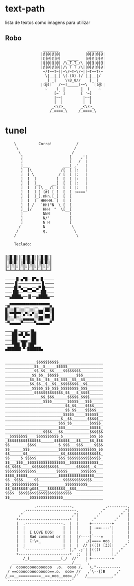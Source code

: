 # text-path
lista de textos como imagens para utilizar

## Robo
                     _______             _______
                    |@|@|@|@|           |@|@|@|@|
                    |@|@|@|@|   _____   |@|@|@|@|
                    |@|@|@|@| /\_T_T_/\ |@|@|@|@|
                    |@|@|@|@||/\ T T /\||@|@|@|@|
                     ~/T~~T~||~\/~T~\/~||~T~~T\~
                      \|__|_| \(-(O)-)/ |_|__|/
                      _| _|    \\8_8//    |_ |_
                    |(@)]   /~~[_____]~~\   [(@)|
                      ~    (  |       |  )    ~
                          [~` ]       [ '~]
                          |~~|         |~~|
                          |  |         |  |
                         _<\/>_       _<\/>_
                        /_====_\     /_====_\
                        
# tunel 

        \          Corra!           /
         \                         /
          \                       /
           ]                     [    ,'|
           ]                     [   /  |
           ]___               ___[ ,'   |
           ]  ]\             /[  [ |:   |
           ]  ] \           / [  [ |:   |
           ]  ]  ]         [  [  [ |:   |
           ]  ]  ]__     __[  [  [ |:   |
           ]  ]  ] ]\ _ /[ [  [  [ |:   |
           ]  ]  ] ] (#) [ [  [  [ :===='
           ]  ]  ]_].nHn.[_[  [  [
           ]  ]  ]  HHHHH. [  [  [
           ]  ] /   `HH("N  \ [  [
           ]__]/     HHH  "  \[__[
           ]         NNN         [
           ]         N/"         [
           ]         N H         [
          /          N            \
         /           q,            \
        /                           \
        
        Teclado:
```
        
║░█░█░║░█░█░█░║░█░█░║
║░█░█░║░█░█░█░║░█░█░║
║░║░║░║░║░║░║░║░║░║░║
╚═╩═╩═╩═╩═╩═╩═╩═╩═╩═╝

─────█─▄▀█──█▀▄─█─────
────▐▌──────────▐▌────
────█▌▀▄──▄▄──▄▀▐█────
───▐██──▀▀──▀▀──██▌───
──▄████▄──▐▌──▄████▄──

─▄▀▀▀▀▀▀▀▀▀▀▀▀▀▀▀▀▀▀▄
█░░░█░░░░░░░░░░▄▄░██░█
█░▀▀█▀▀░▄▀░▄▀░░▀▀░▄▄░█
█░░░▀░░░▄▄▄▄▄░░██░▀▀░█
─▀▄▄▄▄▄▀─────▀▄▄▄▄▄▄▀

───▄█▌─▄─▄─▐█▄
───██▌▀▀▄▀▀▐██
───██▌─▄▄▄─▐██
───▀██▌▐█▌▐██▀
▄██████─▀─██████▄


______________$$$$$$$$$$____________________
_____________$$__$_____$$$$$________________
_____________$$_$$__$$____$$$$$$$$__________
____________$$_$$__$$$$$________$$$_________
___________$$_$$__$$__$$_$$$__$$__$$________
___________$$_$$__$__$$__$$$$$$$$__$$_______
____________$$$$$_$$_$$$_$$$$$$$$_$$$_______
_____________$$$$$$$$$$$$$_$$___$_$$$$______
________________$$_$$$______$$$$$_$$$$______
_________________$$$$_______$$$$$___$$$_____
___________________________$$_$$____$$$$____
___________________________$$_$$____$$$$$___
__________________________$$$$$_____$$$$$$__
_________________________$__$$_______$$$$$__
________________________$$$_$$________$$$$$_
________________________$$$___________$$$$$_
_________________$$$$___$$____________$$$$$$
__$$$$$$$$____$$$$$$$$$$_$____________$$$_$$
_$$$$$$$$$$$$$$$______$$$$$$$___$$____$$_$$$
$$________$$$$__________$_$$$___$$$_____$$$$
$$______$$$_____________$$$$$$$$$$$$$$$$$_$$
$$______$$_______________$$_$$$$$$$$$$$$$$$_
$$_____$_$$$$$__________$$$_$$$$$$$$$$$$$$$_
$$___$$$__$$$$$$$$$$$$$$$$$__$$$$$$$$$$$$$__
$$_$$$$_____$$$$$$$$$$$$________$$$$$$__$___
$$$$$$$$$$$$$$_________$$$$$______$$$$$$$___
$$$$_$$$$$______________$$$$$$$$$$$$$$$$____
$$__$$$$_____$$___________$$$$$$$$$$$$$_____
$$_$$$$$$$$$$$$____________$$$$$$$$$$_______
$$_$$$$$$$hg$$$____$$$$$$$$__$$$____________
$$$$__$$$$$$$$$$$$$$$$$$$$$$$$______________
$$_________$$$$$$$$$$$$$$$__________________

```

```
             ,----------------,              ,---------,
        ,-----------------------,          ,"        ,"|
      ,"                      ,"|        ,"        ,"  |
     +-----------------------+  |      ,"        ,"    |
     |  .-----------------.  |  |     +---------+      |
     |  |                 |  |  |     | -==----'|      |
     |  |  I LOVE DOS!    |  |  |     |         |      |
     |  |  Bad command or |  |  |/----|`---=    |      |
     |  |  C:\>_          |  |  |   ,/|==== ooo |      ;
     |  |                 |  |  |  // |(((( [33]|    ,"
     |  `-----------------'  |," .;'| |((((     |  ,"
     +-----------------------+  ;;  | |         |,"
        /_)______________(_/  //'   | +---------+
   ___________________________/___  `,
  /  oooooooooooooooo  .o.  oooo /,   \,"-----------
 / ==ooooooooooooooo==.o.  ooo= //   ,`\--{)B     ,"
/_==__==========__==_ooo__ooo=_/'   /___________,"
`-----------------------------'
```
